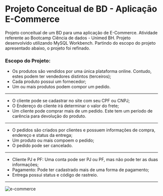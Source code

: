 # Projeto Conceitual de BD - Aplicação E-Commerce
Projeto conceitual de um BD para uma aplicação de E-Commerce. Atividade referente ao Bootcamp Ciência de dados - Unimed BH.
Projeto desenvolvido utilizando MySQL Workbench. Partindo do escopo do projeto apresentado abaixo, o projeto foi refinado.

### Escopo do Projeto:
 - Os produtos são vendidos por uma única plataforma online. Contudo, estes podem ter vendedores distintos (terceiros);  
 - Cada produto possui um fornecedor;  
 - Um ou mais produtos podem compor um pedido.  
 -------------------------------------------------------------------
 - O cliente pode se cadastrar no site com seu CPF ou CNPJ;
 - O Endereço do cliente irá determinar o valor do frete;
 - Um cliente pode comprar mais de um pedido. Este tem um período de carência para devolução do produto.  
  -------------------------------------------------------------------
 - O pedidos são criados por clientes e possuem informações de compra, endereço e status da entrega;
 - Um produto ou mais compoem o pedido;
 - O pedido pode ser cancelado.
 -------------------------------------------------------------------
 - Cliente PJ e PF: Uma conta pode ser PJ ou PF, mas não pode ter as duas informações;  
 - Pagamento: Pode ter cadastrado mais de uma forma de pagamento;  
 - Entrega possui status e código de rastreio.
 -------------------------------------------------------------------
 ![e-commerce](https://user-images.githubusercontent.com/77367268/204091844-bb15e1b6-a552-45eb-8090-9b024194c7d3.png)
